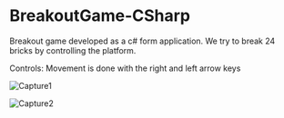 # BreakoutGame-CSharp
Breakout game developed as a c# form application.
We try to break 24 bricks by controlling the platform.

Controls: Movement is done with the right and left arrow keys

![Capture1](https://github.com/user-attachments/assets/84f22575-b034-433f-85c5-33ed04241f6a)

![Capture2](https://github.com/user-attachments/assets/14f1456b-d57a-420f-84fc-438a5aeca29d)
